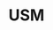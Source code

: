 ---
layout: page
title: USM
description: Computer Engineering notes, assignments, labs and exams (2014 - 2019)
img: assets/img/usm.png
importance: 4
category: coursework
redirect: https://github.com/benjajorquera/coursework-USM
---